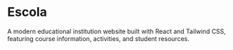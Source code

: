 # Escola
A modern educational institution website built with React and Tailwind CSS, featuring course information, activities, and student resources.
